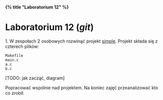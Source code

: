 #### {% title "Laboratorium 12" %}

# Laboratorium 12 (*git*)

1\. W zespołach 2 osobowych rozwinąć projekt
[simple](/doc/git/simple.tar.gz).
Projekt składa się z czterech plików:

    Makefile
    main.c
    a.c
    b.c

[TODO: jak zacząć, diagram]

Popracować wspólnie nad projektem. Na koniec
zajęć przeanalizować kto co zrobił.
